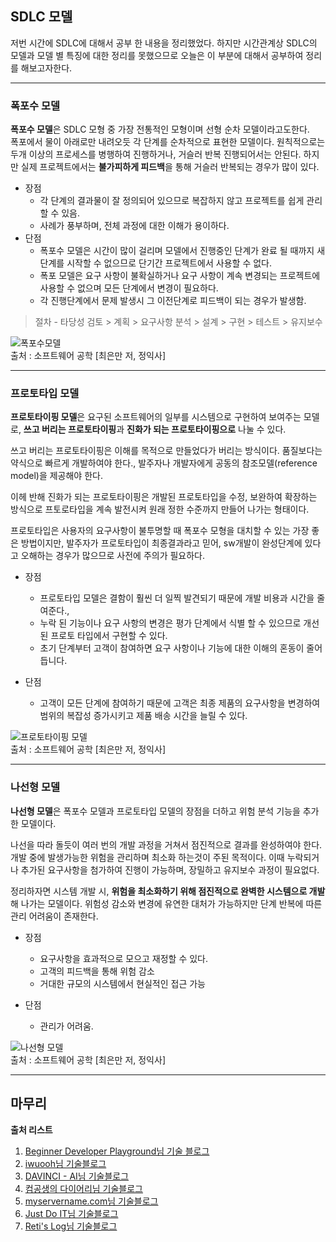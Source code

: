 ## SDLC 모델
저번 시간에 SDLC에 대해서 공부 한 내용을 정리했었다. 하지만 시간관계상 SDLC의 모델과 모델 별 특징에 대한 정리를 못했으므로
오늘은 이 부분에 대해서 공부하여 정리를 해보고자한다.

---

### 폭포수 모델
<b>폭포수 모델</b>은 SDLC 모형 중 가장 전통적인 모형이며 선형 순차 모델이라고도한다.<br>
폭포에서 물이 아래로만 내려오듯 각 단계를 순차적으로 표현한 모델이다.
원칙적으로는 두개 이상의 프로세스를 병행하여 진행하거나, 거슬러 반복 진행되어서는 안된다. 하지만 실제 프로젝트에서는 <b>불가피하게 피드백</b>을 통해
거슬러 반복되는 경우가 많이 있다.

* 장점
  * 각 단계의 결과물이 잘 정의되어 있으므로 복잡하지 않고 프로젝트를 쉽게 관리할 수 있음.
  * 사례가 풍부하며, 전체 과정에 대한 이해가 용이하다.
* 단점
  * 폭포수 모델은 시간이 많이 걸리며 모델에서 진행중인 단계가 완료 될 때까지 새 단계를 시작할 수 없으므로 단기간 프로젝트에서 사용할 수 없다.
  * 폭포 모델은 요구 사항이 불확실하거나 요구 사항이 계속 변경되는 프로젝트에 사용할 수 없으며 모든 단계에서 변경이 필요하다.
  * 각 진행단계에서 문제 발생시 그 이전단계로 피드백이 되는 경우가 발생함.
> 절차 - 타당성 검토 > 계획 > 요구사항 분석 > 설계 > 구현 > 테스트 > 유지보수

![폭포수모델](https://user-images.githubusercontent.com/96015600/167116606-d0a46614-176b-40d1-8113-ed3c92827e6b.png) <br>
출처 : 소프트웨어 공학 [최은만 저, 정익사]


---

### 프로토타입 모델
<b>프로토타이핑 모델</b>은
요구된 소프트웨어의 일부를 시스템으로 구현하여 보여주는 모델로, <b>쓰고 버리는 프로토타이핑</b>과 <b>진화가 되는 프로토타이핑으로</b> 나눌 수 있다.

쓰고 버리는 프로토타이핑은 이해를 목적으로 만들었다가 버리는 방식이다. 품질보다는 약식으로 빠르게 개발하여야 한다.,
발주자나 개발자에게 공동의 참조모델(reference model)을 제공해야 한다.

이헤 반해 진화가 되는 프로토타이핑은 개발된 프로토타입을 수정, 보완하여 확장하는 방식으로 프토로타입을 계속 발전시켜 원래 정한 수준까지 만들어 나가는 형태이다.

프로토타입은 사용자의 요구사항이 불투명할 때 폭포수 모형을 대치할 수 있는 가장 좋은 방법이지만, 발주자가 프로토타입이 최종결과라고 믿어, sw개발이 완성단계에 있다고 오해하는 경우가 많으므로
사전에 주의가 필요하다.

* 장점
  * 프로토타입 모델은 결함이 훨씬 더 일찍 발견되기 때문에 개발 비용과 시간을 줄여준다.,
  * 누락 된 기능이나 요구 사항의 변경은 평가 단계에서 식별 할 수 있으므로 개선 된 프로토 타입에서 구현할 수 있다.
  * 초기 단계부터 고객이 참여하면 요구 사항이나 기능에 대한 이해의 혼동이 줄어 듭니다.

* 단점
  * 고객이 모든 단계에 참여하기 때문에 고객은 최종 제품의 요구사항을 변경하여 범위의 복잡성 증가시키고 제품 배송 시간을 늘릴 수 있다.

![프로토타이핑 모델](https://user-images.githubusercontent.com/96015600/167117968-27b31f5b-41de-4284-b53b-42b888d26b8a.png) <br>
출처 : 소프트웨어 공학 [최은만 저, 정익사]

---

### 나선형 모델
<b>나선형 모델</b>은
폭포수 모델과 프로토타입 모델의 장점을 더하고 위험 분석 기능을 추가한 모델이다.

나선을 따라 돌듯이 여러 번의 개발 과정을 거쳐서 점진적으로 결과를 완성하여야 한다.
개발 중에 발생가능한 위험을 관리하며 최소화 하는것이 주된 목적이다. 이때 누락되거나 추가된 요구사항을 첨가하여 진행이 가능하며,
장밀하고 유지보수 과정이 필요없다.

정리하자면 시스템 개발 시, <b>위험을 최소화하기 위해 점진적으로 완벽한 시스템으로 개발</b>해 나가는 모델이다.
위험성 감소와 변경에 유연한 대처가 가능하지만 단계 반복에 따른 관리 어려움이 존재한다.

* 장점
  * 요구사항을 효과적으로 모으고 재정할 수 있다.
  * 고객의 피드백을 통해 위험 감소
  * 거대한 규모의 시스템에서 현실적인 접근 가능

* 단점
  * 관리가 어려움.

![나선형 모델](https://user-images.githubusercontent.com/96015600/168498010-6b3b98fa-8acf-4c33-b41e-3f5a35c133b7.png) <br>
출처 : 소프트웨어 공학 [최은만 저, 정익사]

---

## 마무리

<b>출처 리스트</b>
1. [Beginner Developer Playground님 기술 블로그](https://chobopark.tistory.com/222)
2. [iwuooh님 기술블로그](https://iwuooh.com/entry/%EC%86%8C%ED%94%84%ED%8A%B8%EC%9B%A8%EC%96%B4-%EA%B0%9C%EB%B0%9C-%EC%83%9D%EB%AA%85%EC%A3%BC%EA%B8%B0%EC%9D%98-%EA%B0%9C%EC%9A%94%EC%99%80-%EB%8B%A8%EA%B3%84)
3. [DAVINCI - AI님 기술블로그](https://davinci-ai.tistory.com/21)
4. [컴공생의 다이어리님 기술블로그](https://computer-science-student.tistory.com/153)
5. [myservername.com님 기술블로그](https://ko.myservername.com/sdlc-phases)
6. [Just Do IT님 기술블로그](https://blog.naver.com/xcripts/70120305834)
7. [Reti's Log님 기술블로그](https://retilog.tistory.com/19)

